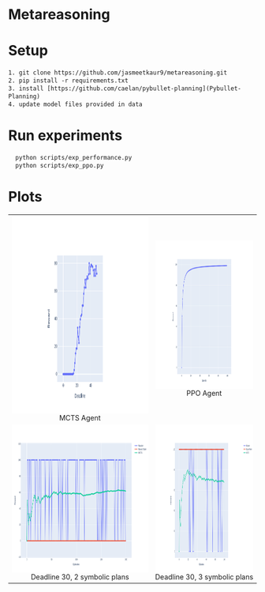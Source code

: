 # Metareasoning
# Setup 
```
1. git clone https://github.com/jasmeetkaur9/metareasoning.git
2. pip install -r requirements.txt
3. install [https://github.com/caelan/pybullet-planning](Pybullet-Planning)
4. update model files provided in data
```

# Run experiments 
```
  python scripts/exp_performance.py
  python scripts/exp_ppo.py
```
# Plots
<table>
  <tr>
    <td align="center"><img src="plots/deadline_score_1.png" alt="Alt text" style="display: block; margin: 0 auto;" title="Performance with increasing deadline" width="900" height="400">
          MCTS Agent </td>
    <td align="center"><img src="plots/navigation.png" alt="Alt text" style="display: block; margin: 0 auto;" title="PPO Agent" width="600" height="300">
          PPO Agent</td>
  </tr>
  <tr>
    <td align="center"><img src="plots/exp_11.png" alt="Alt text" style="display: block; margin: 0 auto;" title="Deadline 30, 2 symbolic plans" width="500" height="300">
    Deadline 30, 2 symbolic plans</td>
    <td align="center"><img src="plots/exp_15.png" alt="Alt text" style="display: block; margin: 0 auto;" title="Deadline 40, 3 symbolic plans" width="500" height="300">
    Deadline 30, 3 symbolic plans</td>
  </tr>
</table>


